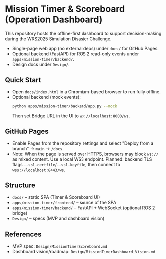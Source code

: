 # Mission Timer & Scoreboard (Operation Dashboard)

This repository hosts the offline-first dashboard to support decision-making during the WRS2025 Simulation Disaster Challenge.

- Single-page web app (no external deps) under `docs/` for GitHub Pages.
- Optional backend (FastAPI) for ROS 2 read-only events under `apps/mission-timer/backend/`.
- Design docs under `Design/`.

## Quick Start
- Open `docs/index.html` in a Chromium-based browser to run fully offline.
- Optional backend (mock events):
  ```bash
  python apps/mission-timer/backend/app.py --mock
  ```
  Then set Bridge URL in the UI to `ws://localhost:8000/ws`.

## GitHub Pages
- Enable Pages from the repository settings and select "Deploy from a branch" → `main` → `/docs`.
- Note: When the page is served over HTTPS, browsers may block `ws://` as mixed content. Use a local WSS endpoint. Planned: backend TLS flags `--ssl-certfile`/`--ssl-keyfile`, then connect to `wss://localhost:8443/ws`.

## Structure
- `docs/` – static SPA (Timer & Scoreboard UI)
- `apps/mission-timer/frontend/` – source of the SPA
- `apps/mission-timer/backend/` – FastAPI + WebSocket (optional ROS 2 bridge)
- `Design/` – specs (MVP and dashboard vision)

## References
- MVP spec: `Design/MissionTimerScoreboard.md`
- Dashboard vision/roadmap: `Design/MissionTimerDashboard_Vision.md`


